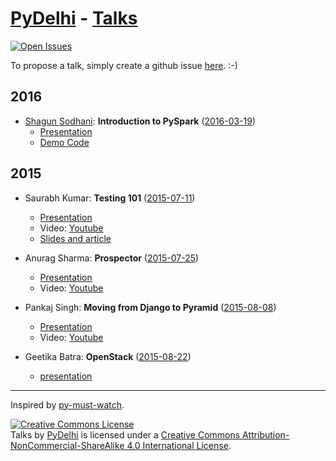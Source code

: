[PyDelhi] - [Talks]
================
 [![Open Issues](https://img.shields.io/github/issues/pydelhi/talks.svg)](https://github.com/pydelhi/talks/issues?q=is%3Aopen+)

To propose a talk, simply create a github issue [here][new-talk-proposal]. :-)

## 2016
* [Shagun Sodhani](https://shagunsodhani.in): **Introduction to PySpark** ([2016-03-19])
    * [Presentation](http://slides.com/shagunsodhani/introduction-to-pyspark/)
    * [Demo Code](http://bit.ly/PySpark)

## 2015
* Saurabh Kumar: **Testing 101** ([2015-07-11])
    * [Presentation](https://docs.google.com/presentation/d/1yesEE3ScAsJ3L8AkNMTvEZfOcblBkyVVu1JG0KeCG-4/edit?usp=sharing)
    * Video: [Youtube](https://www.youtube.com/watch?v=_pX8LaMKNBk)
    * [Slides and article](http://bit.ly/testing-101)

* Anurag Sharma: __Prospector__ ([2015-07-25])
    * [Presentation](http://bit.ly/prospector-talk)
    * Video: [Youtube](https://www.youtube.com/watch?v=CnUvdSusebE)

* Pankaj Singh: __Moving from Django to Pyramid__ ([2015-08-08])
    * [Presentation](http://bit.ly/django2pyramid)
    * Video: [Youtube](https://www.youtube.com/watch?v=a2Llc1EGGA4)

* Geetika Batra: **OpenStack** ([2015-08-22])
    * [presentation](https://docs.google.com/presentation/d/1vEOhqBLpqVXEoAQkgAFc0xim7myHLnZpFh_7lv567as/edit?usp=sharing)


[2016-03-19]: http://www.meetup.com/pydelhi/events/226049222/
[2015-08-08]: http://www.meetup.com/pydelhi/events/224203701/
[2015-07-25]: http://www.meetup.com/pydelhi/events/223938944/
[2015-07-11]: http://www.meetup.com/pydelhi/events/223783592/
[2015-07-11]: http://www.meetup.com/pydelhi/events/223783592/
[2015-08-22]: http://www.meetup.com/pydelhi/events/224668752/

[PyDelhi]: https://pydelhi.org/
[Talks]: https://pydelhi.org/talks/
[new-talk-proposal]: https://github.com/pydelhi/talks/issues/new?title=Proposal:%20%3Ctitle%3E&body=%3Cdescription%3E

---
Inspired by [py-must-watch](https://github.com/s16h/py-must-watch/).

<a rel="license" href="http://creativecommons.org/licenses/by-nc-sa/4.0/"><img alt="Creative Commons License" style="border-width:0" src="https://i.creativecommons.org/l/by-nc-sa/4.0/88x31.png" /></a><br /><span xmlns:dct="http://purl.org/dc/terms/" href="http://purl.org/dc/dcmitype/MovingImage" property="dct:title" rel="dct:type">Talks</span> by <a xmlns:cc="http://creativecommons.org/ns#" href="https://pydelhi.org" property="cc:attributionName" rel="cc:attributionURL">PyDelhi</a> is licensed under a <a rel="license" href="http://creativecommons.org/licenses/by-nc-sa/4.0/">Creative Commons Attribution-NonCommercial-ShareAlike 4.0 International License</a>.
